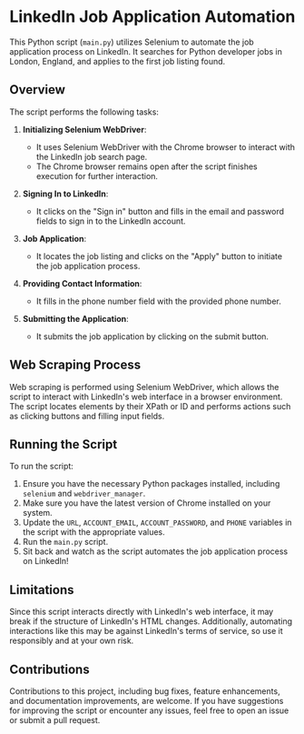 # LinkedIn Job Application Automation

This Python script (`main.py`) utilizes Selenium to automate the job application process on LinkedIn. It searches for Python developer jobs in London, England, and applies to the first job listing found.

## Overview

The script performs the following tasks:
1. **Initializing Selenium WebDriver**:
   - It uses Selenium WebDriver with the Chrome browser to interact with the LinkedIn job search page.
   - The Chrome browser remains open after the script finishes execution for further interaction.

2. **Signing In to LinkedIn**:
   - It clicks on the "Sign in" button and fills in the email and password fields to sign in to the LinkedIn account.

3. **Job Application**:
   - It locates the job listing and clicks on the "Apply" button to initiate the job application process.

4. **Providing Contact Information**:
   - It fills in the phone number field with the provided phone number.

5. **Submitting the Application**:
   - It submits the job application by clicking on the submit button.

## Web Scraping Process

Web scraping is performed using Selenium WebDriver, which allows the script to interact with LinkedIn's web interface in a browser environment. The script locates elements by their XPath or ID and performs actions such as clicking buttons and filling input fields.

## Running the Script

To run the script:
1. Ensure you have the necessary Python packages installed, including `selenium` and `webdriver_manager`.
2. Make sure you have the latest version of Chrome installed on your system.
3. Update the `URL`, `ACCOUNT_EMAIL`, `ACCOUNT_PASSWORD`, and `PHONE` variables in the script with the appropriate values.
4. Run the `main.py` script.
5. Sit back and watch as the script automates the job application process on LinkedIn!

## Limitations

Since this script interacts directly with LinkedIn's web interface, it may break if the structure of LinkedIn's HTML changes. Additionally, automating interactions like this may be against LinkedIn's terms of service, so use it responsibly and at your own risk.

## Contributions

Contributions to this project, including bug fixes, feature enhancements, and documentation improvements, are welcome. If you have suggestions for improving the script or encounter any issues, feel free to open an issue or submit a pull request.